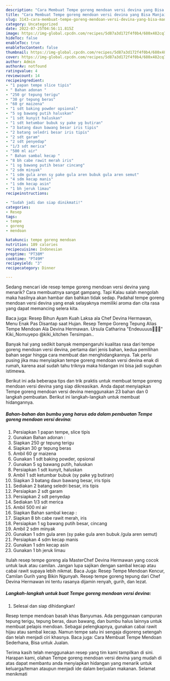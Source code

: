 ```yaml
---
description: "Cara Membuat Tempe goreng mendoan versi devina yang Bisa Manjain Lidah, Buat Buka Puasa Enak"
title: "Cara Membuat Tempe goreng mendoan versi devina yang Bisa Manjain Lidah, Buat Buka Puasa Enak"
slug: 3143-cara-membuat-tempe-goreng-mendoan-versi-devina-yang-bisa-manjain-lidah-buat-buka-puasa-enak
category: Uncategorized
date: 2022-07-25T04:56:11.815Z
image: https://img-global.cpcdn.com/recipes/5d87a3d172f4f0b4/680x482cq70/tempe-goreng-mendoan-versi-devina-foto-resep-utama.jpg
hideToc: false
enableToc: true
enableTocContent: false
thumbnail: https://img-global.cpcdn.com/recipes/5d87a3d172f4f0b4/680x482cq70/tempe-goreng-mendoan-versi-devina-foto-resep-utama.jpg
cover: https://img-global.cpcdn.com/recipes/5d87a3d172f4f0b4/680x482cq70/tempe-goreng-mendoan-versi-devina-foto-resep-utama.jpg
author: Admin
authorAv: notfound
ratingvalue: 4
reviewcount: 14
recipeingredient:
- "1 papan tempe slice tipis"
- " Bahan adonan "
- "250 gr tepung terigu"
- "30 gr tepung beras"
- "60 gr maizena"
- "1 sdt baking powder opsional"
- "5 sg bawang putih haluskan"
- "1 sdt kunyit haluskan"
- "1 sdt ketumbar bubuk sy pake yg butiran"
- "3 batang daun bawang besar iris tipis"
- "2 batang seledri besar iris tipis"
- "2 sdt garam"
- "2 sdt penyedap"
- "1/3 sdt merica"
- "500 ml air"
- " Bahan sambal kecap "
- "8 bh cabe rawit merah iris"
- "1 sg bawang putih besar cincang"
- "2 sdm minyak"
- "1 sdm gula aren sy pake gula aren bubuk gula aren semut"
- "4 sdm kecap manis"
- "1 sdm kecap asin"
- "1 bh jeruk limau"
recipeinstructions:

- "Sudah jadi dan siap dinikmati!"
categories:
- Resep
tags:
- tempe
- goreng
- mendoan

katakunci: tempe goreng mendoan 
nutrition: 189 calories
recipecuisine: Indonesian
preptime: "PT38M"
cooktime: "PT49M"
recipeyield: "3"
recipecategory: Dinner

---
```



Sedang mencari ide resep tempe goreng mendoan versi devina yang menarik? Cara membuatnya sangat gampang. Tapi Kalau salah mengolah maka hasilnya akan hambar dan bahkan tidak sedap. Padahal tempe goreng mendoan versi devina yang enak selayaknya memiliki aroma dan cita rasa yang dapat memancing selera kita.


Baca juga: Resep Bihun Ayam Kuah Laksa ala Chef Devina Hermawan, Menu Enak Pas Disantap saat Hujan. Resep Tempe Goreng Tepung Alias Tempe Mendoan Ala Devina Hermawan. Ursula Catharina &#34;Endeuuuus🤤🤤🖤&#34; Kiki_Nomuyepo @kiki_kitchen Tersimpan..

Banyak hal yang sedikit banyak mempengaruhi kualitas rasa dari tempe goreng mendoan versi devina, pertama dari jenis bahan, kedua pemilihan bahan segar hingga cara membuat dan menghidangkannya. Tak perlu pusing jika mau menyiapkan tempe goreng mendoan versi devina enak di rumah, karena asal sudah tahu triknya maka hidangan ini bisa jadi suguhan istimewa.


Berikut ini ada beberapa tips dan trik praktis untuk membuat tempe goreng mendoan versi devina yang siap dikreasikan. Anda dapat menyiapkan Tempe goreng mendoan versi devina menggunakan 23 bahan dan 0 langkah pembuatan. Berikut ini langkah-langkah untuk membuat hidangannya.

<!--inarticleads1-->

##### Bahan-bahan dan bumbu yang harus ada dalam pembuatan Tempe goreng mendoan versi devina:

1. Persiapkan 1 papan tempe, slice tipis
1. Gunakan  Bahan adonan :
1. Siapkan 250 gr tepung terigu
1. Siapkan 30 gr tepung beras
1. Ambil 60 gr maizena
1. Gunakan 1 sdt baking powder, opsional
1. Gunakan 5 sg bawang putih, haluskan
1. Persiapkan 1 sdt kunyit, haluskan
1. Ambil 1 sdt ketumbar bubuk (sy pake yg butiran)
1. Siapkan 3 batang daun bawang besar, iris tipis
1. Sediakan 2 batang seledri besar, iris tipis
1. Persiapkan 2 sdt garam
1. Persiapkan 2 sdt penyedap
1. Sediakan 1/3 sdt merica
1. Ambil 500 ml air
1. Siapkan  Bahan sambal kecap :
1. Siapkan 8 bh cabe rawit merah, iris
1. Persiapkan 1 sg bawang putih besar, cincang
1. Ambil 2 sdm minyak
1. Gunakan 1 sdm gula aren (sy pake gula aren bubuk /gula aren semut)
1. Persiapkan 4 sdm kecap manis
1. Gunakan 1 sdm kecap asin
1. Gunakan 1 bh jeruk limau


Itulah resep tempe goreng ala MasterChef Devina Hermawan yang cocok untuk lauk atau camilan. Jangan lupa sajikan dengan sambal kecap atau cabai rawit supaya lebih nikmat. Baca Juga: Resep Tempe Mendoan Kencur, Camilan Gurih yang Bikin Ngunyah. Resep tempe goreng tepung dari Chef Devina Hermawan ini tentu rasanya dijamin renyah, gurih, dan lezat. 

<!--inarticleads2-->

##### Langkah-langkah untuk buat Tempe goreng mendoan versi devina:


1. Selesai dan siap dihidangkan!

Resep tempe mendoan basah khas Banyumas. Ada penggunaan campuran tepung terigu, tepung beras, daun bawang, dan bumbu halus lainnya untuk membuat pelapis mendoan. Sebagai pelengkapnya, gunakan cabai rawit hijau atau sambal kecap. Namun tempe satu ini sengaja digoreng setengah dan telah menjadi ciri khasnya. Baca juga: Cara Membuat Tempe Mendoan Sederhana, Bisa untuk Jualan. 

Terima kasih telah menggunakan resep yang tim kami tampilkan di sini. Harapan kami, olahan Tempe goreng mendoan versi devina yang mudah di atas dapat membantu anda menyiapkan hidangan yang menarik untuk keluarga/teman ataupun menjadi ide dalam berjualan makanan. Selamat menikmati
